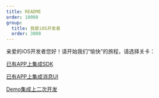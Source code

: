 ```yaml
---
title: README
order: 10000
group:
  title: 我是iOS开发者
  order: 3000
---
```


亲爱的iOS开发者您好！请开始我们“愉快”的旅程，请选择关卡：

[已有APP上集成SDK](/i-os/onlysdk)

[已有APP上集成消息UI](/i-os/sdkandui)

[Demo集成上二次开发](/i-os/fulldemo)


